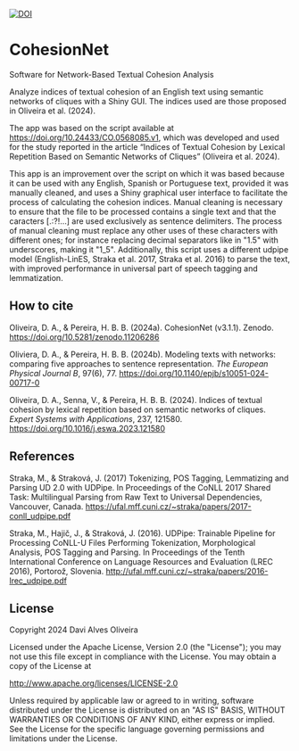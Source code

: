 [![DOI](https://zenodo.org/badge/DOI/10.5281/zenodo.11206287.svg)](https://doi.org/10.5281/zenodo.11206287)

# CohesionNet
Software for Network-Based Textual Cohesion Analysis

Analyze indices of textual cohesion of an English text using semantic networks of cliques with a Shiny GUI. The indices used are those proposed in Oliveira et al. (2024).

The app was based on the script available at https://doi.org/10.24433/CO.0568085.v1, which was developed and used for the study reported in the article “Indices of Textual Cohesion by Lexical Repetition Based on Semantic Networks of Cliques” (Oliveira et al. 2024).

This app is an improvement over the script on which it was based because it can be used with any English, Spanish or Portuguese text, provided it was manually cleaned, and uses a Shiny graphical user interface to facilitate the process of calculating the cohesion indices. Manual cleaning is necessary to ensure that the file to be processed contains a single text and that the caracters [.:?!…] are used exclusively as sentence delimiters. The process of manual cleaning must replace any other uses of these characters with different ones; for instance replacing decimal separators like in "1.5" with underscores, making it "1_5". Additionally, this script uses a different udpipe model (English-LinES, Straka et al. 2017, Straka et al. 2016) to parse the text, with improved performance in universal part of speech tagging and lemmatization.

## How to cite
Oliveira, D. A., & Pereira, H. B. B. (2024a). CohesionNet (v3.1.1). Zenodo. https://doi.org/10.5281/zenodo.11206286

Oliviera, D. A., & Pereira, H. B. B. (2024b). Modeling texts with networks: comparing five approaches to sentence representation. <em>The European Physical Journal B</em>, 97(6), 77. https://doi.org/10.1140/epjb/s10051-024-00717-0

Oliveira, D. A., Senna, V., & Pereira, H. B. B. (2024). Indices of textual cohesion by lexical repetition based on semantic networks of cliques. <em>Expert Systems with Applications</em>, 237, 121580. https://doi.org/10.1016/j.eswa.2023.121580

## References

Straka, M., & Straková, J. (2017) Tokenizing, POS Tagging, Lemmatizing and Parsing UD 2.0 with UDPipe. In Proceedings of the CoNLL 2017 Shared Task: Multilingual Parsing from Raw Text to Universal Dependencies, Vancouver, Canada. https://ufal.mff.cuni.cz/~straka/papers/2017-conll_udpipe.pdf

Straka, M., Hajič, J., & Straková, J. (2016). UDPipe: Trainable Pipeline for Processing CoNLL-U Files Performing Tokenization, Morphological Analysis, POS Tagging and Parsing. In Proceedings of the Tenth International Conference on Language Resources and Evaluation (LREC 2016), Portorož, Slovenia. http://ufal.mff.cuni.cz/~straka/papers/2016-lrec_udpipe.pdf

## License
Copyright 2024 Davi Alves Oliveira

Licensed under the Apache License, Version 2.0 (the "License"); you may not use this file except in compliance with the License.
You may obtain a copy of the License at

http://www.apache.org/licenses/LICENSE-2.0

Unless required by applicable law or agreed to in writing, software distributed under the License is distributed on an "AS IS" BASIS, WITHOUT WARRANTIES OR CONDITIONS OF ANY KIND, either express or implied.
See the License for the specific language governing permissions and limitations under the License.
